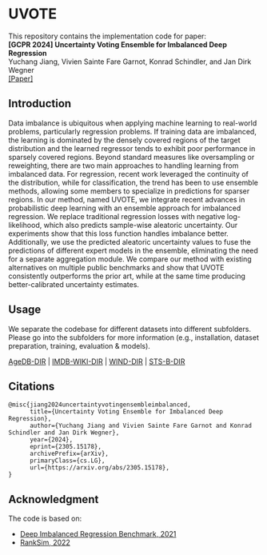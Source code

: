 # UVOTE
This repository contains the implementation code for paper: <br/>
**[GCPR 2024] Uncertainty Voting Ensemble for Imbalanced Deep Regression** <br/>
Yuchang Jiang, Vivien Sainte Fare Garnot, Konrad Schindler, and Jan Dirk Wegner <br/>
[[Paper]](https://arxiv.org/abs/2305.15178)

## Introduction
Data imbalance is ubiquitous when applying machine learning to real-world problems, particularly regression problems. If training data are imbalanced, the learning is dominated by the densely covered regions of the target distribution and the learned regressor tends to exhibit poor performance in sparsely covered regions. Beyond standard measures like oversampling or reweighting, there are two main approaches to handling learning from imbalanced data. For regression, recent work leveraged the continuity of the distribution, while for classification, the trend has been to use ensemble methods, allowing some members to specialize in predictions for sparser regions. In our method, named UVOTE, we integrate recent advances in probabilistic deep learning with an ensemble approach for imbalanced regression. We replace traditional regression losses with negative log-likelihood, which also predicts sample-wise aleatoric uncertainty. Our experiments show that this loss function handles imbalance better. Additionally, we use the predicted aleatoric uncertainty values to fuse the predictions of different expert models in the ensemble, eliminating the need for a separate aggregation module. We compare our method with existing alternatives on multiple public benchmarks and show that UVOTE consistently outperforms the prior art, while at the same time producing better-calibrated uncertainty estimates.

## Usage
We separate the codebase for different datasets into different subfolders. Please go into the subfolders for more information (e.g., installation, dataset preparation, training, evaluation & models).

[AgeDB-DIR](https://github.com/SherryJYC/UVOTE/tree/main/agedb-dir)  |  [IMDB-WIKI-DIR](https://github.com/SherryJYC/UVOTE/tree/main/imdb-wiki-dir) | [WIND-DIR](https://github.com/SherryJYC/UVOTE/tree/main/wind-dir) |  [STS-B-DIR](https://github.com/SherryJYC/UVOTE/tree/main/sts-b-dir)

## Citations
```
@misc{jiang2024uncertaintyvotingensembleimbalanced,
      title={Uncertainty Voting Ensemble for Imbalanced Deep Regression}, 
      author={Yuchang Jiang and Vivien Sainte Fare Garnot and Konrad Schindler and Jan Dirk Wegner},
      year={2024},
      eprint={2305.15178},
      archivePrefix={arXiv},
      primaryClass={cs.LG},
      url={https://arxiv.org/abs/2305.15178}, 
}
```


## Acknowledgment
The code is based on:
- [Deep Imbalanced Regression Benchmark, 2021](https://github.com/YyzHarry/imbalanced-regression/tree/main)
- [RankSim, 2022](https://github.com/BorealisAI/ranksim-imbalanced-regression)
